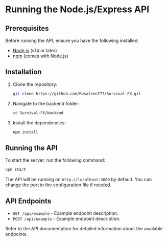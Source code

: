 # Running the Node.js/Express API

## Prerequisites

Before running the API, ensure you have the following installed:

- [Node.js](https://nodejs.org/) (v14 or later)
- [npm](https://www.npmjs.com/) (comes with Node.js)

## Installation

1. Clone the repository:

   ```bash
   git clone https://github.com/Rosaleen777/Survival-FX.git
   ```

2. Navigate to the backend folder:

   ```bash
   cd Survival-FX/backend
   ```

3. Install the dependencies:

   ```bash
   npm install
   ```

## Running the API

To start the server, run the following command:

```bash
npm start
```

The API will be running on `http://localhost:3000` by default. You can change the port in the configuration file if needed.

## API Endpoints

- `GET /api/example` - Example endpoint description.
- `POST /api/example` - Example endpoint description.

Refer to the API documentation for detailed information about the available endpoints.